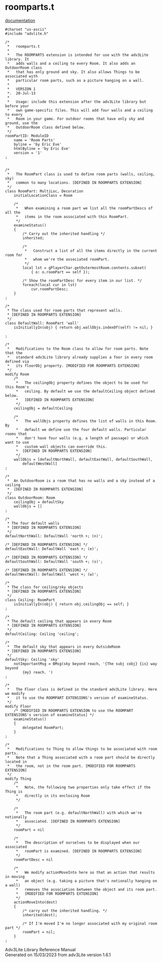 ---
---
# roomparts.t

[documentation](../file/roomparts.t.html)

    #charset "us-ascii"
    #include "advlite.h"

    /* 
     *   roomparts.t
     *
     *   The ROOMPARTS extension is intended for use with the adv3Lite library. It
     *   adds walls and a ceiling to every Room. It also adds an OutdoorRoom class
     *   that has only ground and sky. It also allows Things to be associated with
     *   particular room parts, such as a picture hanging on a wall.
     *
     *   VERSION 1
     *.  20-Jul-13
     *
     *   Usage: include this extension after the adv3Lite library but before your
     *   own game-specific files. This will add four walls and a ceiling to every
     *   Room in your game. For outdoor rooms that have only sky and ground, use the
     *   OutdoorRoom class defined below.
     */
    roomPartID: ModuleID
        name = 'Room Parts'
        byline = 'by Eric Eve'
        htmlByline = 'by Eric Eve'
        version = '1'    
    ;


    /* 
     *   The RoomPart class is used to define room parts (walls, ceiling, sky)
     *   common to many locations. [DEFINED IN ROOMPARTS EXTENSION]
     */
    class RoomPart: MultiLoc, Decoration
        initialLocationClass = Room
        
        /* 
         *   When examining a room part we list all the roomPartDescs of all the
         *   items in the room associated with this RoomPart.
         */
        examineStatus()
        {
            /* Carry out the inherited handling */
            inherited;
            
            /* 
             *   Construct a list of all the items directly in the current room for
             *   whom we're the associated roomPart.
             */
            local lst = gPlayerChar.getOutermostRoom.contents.subset(
                { o: o.roomPart == self });
            
            /* Show the roomPartDesc for every item in our list. */
            foreach(local cur in lst)
                cur.roomPartDesc;
        }
    ;

    /* 
     * The class used for room parts that represent walls. 
     * [DEFINED IN ROOMPARTS EXTENSION]
     */
    class DefaultWall: RoomPart 'wall'
        isInitiallyIn(obj) { return obj.wallObjs.indexOf(self) != nil; }
        
    ;

    /* 
     *   Modifications to the Room class to allow for room parts. Note that the
     *   standard adv3Lite library already supplies a foor in every room defined via
     *   its floorObj property. [MODIFIED FOR ROOMPARTS EXTENSION]
     */
    modify Room
        /* 
         *   The ceilingObj property defines the object to be used for this Room's
         *   ceiling. By default we use the defaultCeiling object defined below.
         *   [DEFINED IN ROOMPARTS EXTENSION]
         */
        ceilingObj = defaultCeiling
        
        /* 
         *   The wallObjs property defines the list of walls in this Room. By
         *   default we define use the four default walls. Particular rooms that
         *   don't have four walls (e.g. a length of passage) or which want to use
         *   custom wall objects can override this.
         *  [DEFINED IN ROOMPARTS EXTENSION]
         */
        wallObjs = [defaultNorthWall, defaultEastWall, defaultSouthWall,
            defaultWestWall]
    ;

    /* 
     *  An OutdoorRoom is a room that has no walls and a sky instead of a ceiling 
     *  [DEFINED IN ROOMPARTS EXTENSION]
     */
    class OutdoorRoom: Room
        ceilingObj = defaultSky
        wallObjs = []
    ;

    /* 
     * The four default walls 
     * [DEFINED IN ROOMPARTS EXTENSION]
     */
    defaultNorthWall: DefaultWall 'north +; (n)';

    /* [DEFINED IN ROOMPARTS EXTENSION] */
    defaultEastWall: DefaultWall 'east +; (e)';

    /* [DEFINED IN ROOMPARTS EXTENSION] */
    defaultSouthWall: DefaultWall 'south +; (s)';

    /* [DEFINED IN ROOMPARTS EXTENSION] */
    defaultWestWall: DefaultWall 'west +; (w)';

    /* 
     * The class for ceiling/sky objects 
     * [DEFINED IN ROOMPARTS EXTENSION]
     */
    class Ceiling: RoomPart
        isInitiallyIn(obj) { return obj.ceilingObj == self; }
    ;

    /* 
     * The default ceiling that appears in every Room 
     * [DEFINED IN ROOMPARTS EXTENSION]
     */
    defaultCeiling: Ceiling 'ceiling';

    /* 
     *  The default sky that appears in every OutsideRoom 
     * [DEFINED IN ROOMPARTS EXTENSION]
     */
    defaultSky: Ceiling 'sky'    
        notImportantMsg = BMsg(sky beyond reach, '{The subj cobj} {is} way beyond
            {my} reach. ')
    ;

    /* 
     *   The Floor class is defined in the standard adv3Lite library. Here we modify
     *   it to use the ROOMPART EXTENSIONS's version of examineStatus.
     */
    modify Floor
        /* [MODIFIED IN ROOMPARTS EXTENSION to use the ROOMPART EXTENSIONS's version of examineStatus] */
        examineStatus()
        {
            delegated RoomPart;
        }
    ;

    /*  
     *   Modifications to Thing to allow things to be associated with room parts.
     *   Note that a Thing associated with a room part should be directly located in
     *   the room, not in the room part. [MODIFIED FOR ROOMPARTS EXTENSION]
     */
    modify Thing
        /* 
         *   Note, the following two properties only take effect if the Thing is
         *   directly in its enclosing Room
         */
        
        /* 
         *   The room part (e.g. defaultNorthWall) with which we're notionally
         *   associated. [DEFINED IN ROOMPARTS EXTENSION]
         */
        roomPart = nil
        
        /*  
         *   The description of ourselves to be displayed when our associated
         *   roomPart is examined. [DEFINED IN ROOMPARTS EXTENSION]
         */
        roomPartDesc = nil
        
        /* 
         *   We modify actionMoveInto here so that an action that results in moving
         *   an object (e.g. taking a picture that's notionally hanging on a wall)
         *   removes the association between the object and its room part.
         *   [MODIFIED FOR ROOMPARTS EXTENSION]
         */
        actionMoveInto(dest)
        {
            /* carry out the inherited handling. */
            inherited(dest);
            
            /* If I'm moved I'm no longer associated with my original room part */
            roomPart = nil;
        }
    ;

<div class="ftr">

Adv3Lite Library Reference Manual  
Generated on 15/03/2023 from adv3Lite version 1.6.1

</div>
